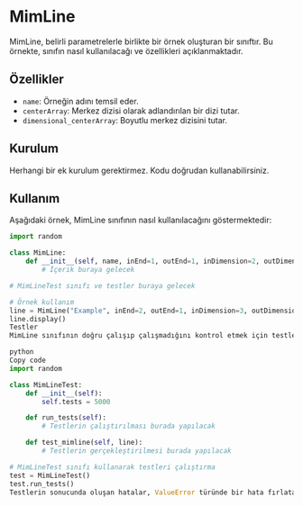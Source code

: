 # MimLine

MimLine, belirli parametrelerle birlikte bir örnek oluşturan bir sınıftır. Bu örnekte, sınıfın nasıl kullanılacağı ve özellikleri açıklanmaktadır.

## Özellikler

- `name`: Örneğin adını temsil eder.
- `centerArray`: Merkez dizisi olarak adlandırılan bir dizi tutar.
- `dimensional_centerArray`: Boyutlu merkez dizisini tutar.

## Kurulum

Herhangi bir ek kurulum gerektirmez. Kodu doğrudan kullanabilirsiniz.

## Kullanım

Aşağıdaki örnek, MimLine sınıfının nasıl kullanılacağını göstermektedir:

```python
import random

class MimLine:
    def __init__(self, name, inEnd=1, outEnd=1, inDimension=2, outDimension=2):
        # İçerik buraya gelecek

# MimLineTest sınıfı ve testler buraya gelecek

# Örnek kullanım
line = MimLine("Example", inEnd=2, outEnd=1, inDimension=3, outDimension=2)
line.display()
Testler
MimLine sınıfının doğru çalışıp çalışmadığını kontrol etmek için testler oluşturulmuştur. Aşağıdaki kod örneği, 5000 adet testi gerçekleştirecek olan MimLineTest sınıfını içermektedir:

python
Copy code
import random

class MimLineTest:
    def __init__(self):
        self.tests = 5000

    def run_tests(self):
        # Testlerin çalıştırılması burada yapılacak

    def test_mimline(self, line):
        # Testlerin gerçekleştirilmesi burada yapılacak

# MimLineTest sınıfı kullanarak testleri çalıştırma
test = MimLineTest()
test.run_tests()
Testlerin sonucunda oluşan hatalar, ValueError türünde bir hata fırlatarak gösterilmektedir. Başarı durumunda herhangi bir çıktı üretilmeyecektir.
